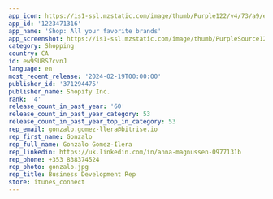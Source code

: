 ```yaml
---
app_icon: https://is1-ssl.mzstatic.com/image/thumb/Purple122/v4/73/a9/ea/73a9ea05-5aa7-7a91-2ff5-25e5c164dc04/AppIcon-0-0-1x_U007emarketing-0-10-0-85-220.png/1024x1024bb.png
app_id: '1223471316'
app_name: 'Shop: All your favorite brands'
app_screenshot: https://is1-ssl.mzstatic.com/image/thumb/PurpleSource126/v4/fe/a7/b1/fea7b149-a5cb-d42f-8915-ca2dc4cd5d7e/96818576-c4c8-47f8-8dd1-62d9c9dcaf3d_6.5_Display_01_cash.jpg/1242x2688bb.png
category: Shopping
country: CA
id: ew9SURS7cvnJ
language: en
most_recent_release: '2024-02-19T00:00:00'
publisher_id: '371294475'
publisher_name: Shopify Inc.
rank: '4'
release_count_in_past_year: '60'
release_count_in_past_year_category: 53
release_count_in_past_year_top_in_category: 53
rep_email: gonzalo.gomez-llera@bitrise.io
rep_first_name: Gonzalo
rep_full_name: Gonzalo Gomez-Ilera
rep_linkedin: https://uk.linkedin.com/in/anna-magnussen-0977131b
rep_phone: +353 838374524
rep_photo: gonzalo.jpg
rep_title: Business Development Rep
store: itunes_connect
---
```

